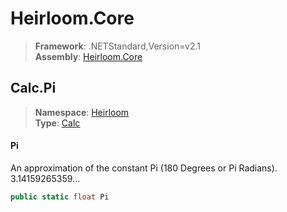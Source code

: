 # Heirloom.Core

> **Framework**: .NETStandard,Version=v2.1  
> **Assembly**: [Heirloom.Core][0]  

## Calc.Pi

> **Namespace**: [Heirloom][0]  
> **Type**: [Calc][1]  

#### Pi

An approximation of the constant Pi (180 Degrees or Pi Radians).  
 3.14159265359...

```cs
public static float Pi
```

[0]: ../Heirloom.Core.md
[1]: Heirloom.Calc.md
